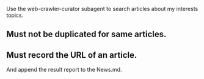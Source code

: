 Use the web-crawler-curator subagent to search articles about my interests topics.

## Must not be duplicated for same articles.
## Must record the URL of an article.

And append the result report to the News.md.
